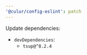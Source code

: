 ```yaml
---
'@culur/config-eslint': patch
---
```


Update dependencies:

- `devDependencies`:
  - `tsup@^8.2.4`
